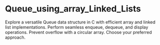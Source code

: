 # Queue_using_array_Linked_Lists
Explore a versatile Queue data structure in C with efficient array and linked list implementations. Perform seamless enqueue, dequeue, and display operations. Prevent overflow with a circular array. Choose your preferred approach. 
